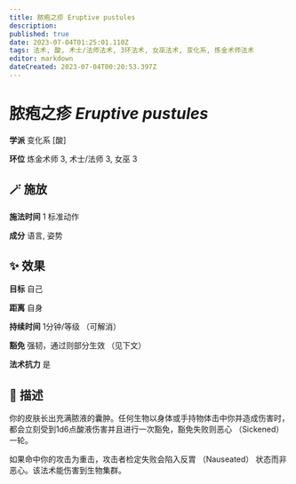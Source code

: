 ```yaml
---
title: 脓疱之疹 Eruptive pustules
description: 
published: true
date: 2023-07-04T01:25:01.110Z
tags: 法术, 酸, 术士/法师法术, 3环法术, 女巫法术, 变化系, 炼金术师法术
editor: markdown
dateCreated: 2023-07-04T00:20:53.397Z
---
```


# **脓疱之疹** *Eruptive pustules*

**学派** 变化系 \[酸\] 

**环位** 炼金术师 3, 术士/法师 3, 女巫 3

## 🪄 施放

**施法时间** 1 标准动作

**成分** 语言, 姿势

## ✨ 效果 

**目标** 自己 

**距离** 自身  

**持续时间** 1分钟/等级 （可解消） 

**豁免** 强韧，通过则部分生效 （见下文）

**法术抗力** 是

## 📖 描述

你的皮肤长出充满脓液的囊肿。任何生物以身体或手持物体击中你并造成伤害时，都会立刻受到1d6点酸液伤害并且进行一次豁免，豁免失败则恶心 （Sickened） 一轮。

如果命中你的攻击为重击，攻击者检定失败会陷入反胃 （Nauseated） 状态而非恶心。该法术能伤害到生物集群。
    
